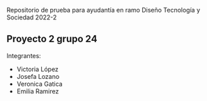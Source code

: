 Repositorio de prueba para ayudantía en ramo Diseño Tecnología y Sociedad 2022-2

## Proyecto 2 grupo 24


Integrantes: 
- Victoria López
- Josefa Lozano
- Veronica Gatica
- Emilia Ramirez
